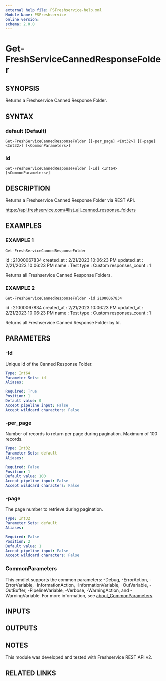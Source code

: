 ```yaml
---
external help file: PSFreshservice-help.xml
Module Name: PSFreshservice
online version:
schema: 2.0.0
---
```


# Get-FreshServiceCannedResponseFolder

## SYNOPSIS
Returns a Freshservice Canned Response Folder.

## SYNTAX

### default (Default)
```
Get-FreshServiceCannedResponseFolder [[-per_page] <Int32>] [[-page] <Int32>] [<CommonParameters>]
```

### id
```
Get-FreshServiceCannedResponseFolder [-Id] <Int64> [<CommonParameters>]
```

## DESCRIPTION
Returns a Freshservice Canned Response Folder via REST API.

https://api.freshservice.com/#list_all_canned_response_folders

## EXAMPLES

### EXAMPLE 1
```
Get-FreshServiceCannedResponseFolder
```

id              : 21000067834
created_at      : 2/21/2023 10:06:23 PM
updated_at      : 2/21/2023 10:06:23 PM
name            : Test
type            : Custom
responses_count : 1

Returns all Freshservice Canned Response Folders.

### EXAMPLE 2
```
Get-FreshServiceCannedResponseFolder -id 21000067834
```

id              : 21000067834
created_at      : 2/21/2023 10:06:23 PM
updated_at      : 2/21/2023 10:06:23 PM
name            : Test
type            : Custom
responses_count : 1

Returns all Freshservice Canned Response Folder by Id.

## PARAMETERS

### -Id
Unique id of the Canned Response Folder.

```yaml
Type: Int64
Parameter Sets: id
Aliases:

Required: True
Position: 1
Default value: 0
Accept pipeline input: False
Accept wildcard characters: False
```

### -per_page
Number of records to return per page during pagination. 
Maximum of 100 records.

```yaml
Type: Int32
Parameter Sets: default
Aliases:

Required: False
Position: 1
Default value: 100
Accept pipeline input: False
Accept wildcard characters: False
```

### -page
The page number to retrieve during pagination.

```yaml
Type: Int32
Parameter Sets: default
Aliases:

Required: False
Position: 2
Default value: 1
Accept pipeline input: False
Accept wildcard characters: False
```

### CommonParameters
This cmdlet supports the common parameters: -Debug, -ErrorAction, -ErrorVariable, -InformationAction, -InformationVariable, -OutVariable, -OutBuffer, -PipelineVariable, -Verbose, -WarningAction, and -WarningVariable. For more information, see [about_CommonParameters](http://go.microsoft.com/fwlink/?LinkID=113216).

## INPUTS

## OUTPUTS

## NOTES
This module was developed and tested with Freshservice REST API v2.

## RELATED LINKS
